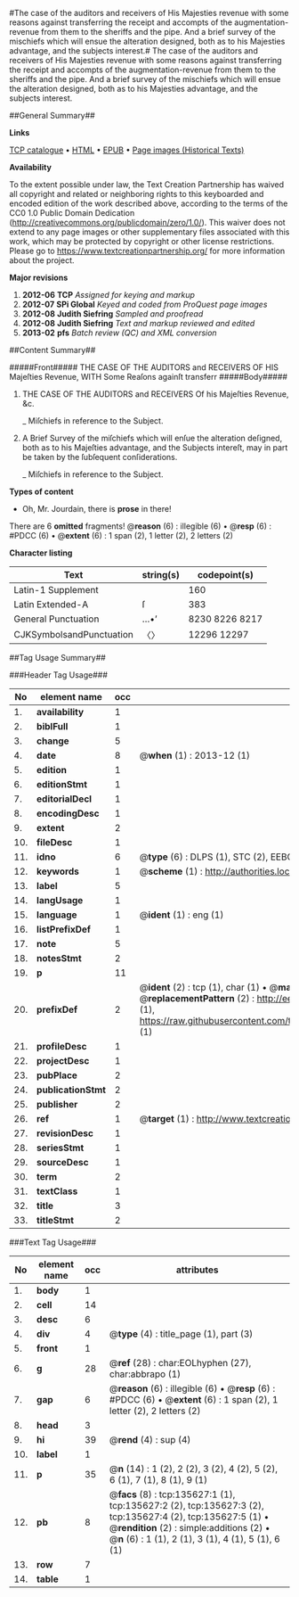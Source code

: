 #The case of the auditors and receivers of His Majesties revenue with some reasons against transferring the receipt and accompts of the augmentation-revenue from them to the sheriffs and the pipe. And a brief survey of the mischiefs which will ensue the alteration designed, both as to his Majesties advantage, and the subjects interest.#
The case of the auditors and receivers of His Majesties revenue with some reasons against transferring the receipt and accompts of the augmentation-revenue from them to the sheriffs and the pipe. And a brief survey of the mischiefs which will ensue the alteration designed, both as to his Majesties advantage, and the subjects interest.

##General Summary##

**Links**

[TCP catalogue](http://www.ota.ox.ac.uk/tcp/)  • 
[HTML](http://tei.it.ox.ac.uk/tcp/Texts-HTML/free/A78/A78230.html)  • 
[EPUB](http://tei.it.ox.ac.uk/tcp/Texts-EPUB/free/A78/A78230.epub) • 
[Page images (Historical Texts)](https://historicaltexts.jisc.ac.uk/eebo-99897182e)

**Availability**

To the extent possible under law, the Text Creation Partnership has waived all copyright and related or neighboring rights to this keyboarded and encoded edition of the work described above, according to the terms of the CC0 1.0 Public Domain Dedication (http://creativecommons.org/publicdomain/zero/1.0/). This waiver does not extend to any page images or other supplementary files associated with this work, which may be protected by copyright or other license restrictions. Please go to https://www.textcreationpartnership.org/ for more information about the project.

**Major revisions**

1. __2012-06__ __TCP__ *Assigned for keying and markup*
1. __2012-07__ __SPi Global__ *Keyed and coded from ProQuest page images*
1. __2012-08__ __Judith Siefring__ *Sampled and proofread*
1. __2012-08__ __Judith Siefring__ *Text and markup reviewed and edited*
1. __2013-02__ __pfs__ *Batch review (QC) and XML conversion*

##Content Summary##

#####Front#####
THE CASE OF THE AUDITORS and RECEIVERS OF HIS Majeſties Revenue, WITH Some Reaſons againſt transferr
#####Body#####

1. THE CASE OF THE AUDITORS and RECEIVERS Of his Majeſties Revenue, &c.

    _ Miſchiefs in reference to the Subject.

1. A Brief Survey of the miſchiefs which will enſue the alteration deſigned, both as to his Majeſties advantage, and the Subjects intereſt, may in part be taken by the ſubſequent conſiderations.

    _ Miſchiefs in reference to the Subject.

**Types of content**

  * Oh, Mr. Jourdain, there is **prose** in there!

There are 6 **omitted** fragments! 
 @__reason__ (6) : illegible (6)  •  @__resp__ (6) : #PDCC (6)  •  @__extent__ (6) : 1 span (2), 1 letter (2), 2 letters (2)

**Character listing**


|Text|string(s)|codepoint(s)|
|---|---|---|
|Latin-1 Supplement| |160|
|Latin Extended-A|ſ|383|
|General Punctuation|…•’|8230 8226 8217|
|CJKSymbolsandPunctuation|〈〉|12296 12297|

##Tag Usage Summary##

###Header Tag Usage###

|No|element name|occ|attributes|
|---|---|---|---|
|1.|__availability__|1||
|2.|__biblFull__|1||
|3.|__change__|5||
|4.|__date__|8| @__when__ (1) : 2013-12 (1)|
|5.|__edition__|1||
|6.|__editionStmt__|1||
|7.|__editorialDecl__|1||
|8.|__encodingDesc__|1||
|9.|__extent__|2||
|10.|__fileDesc__|1||
|11.|__idno__|6| @__type__ (6) : DLPS (1), STC (2), EEBO-CITATION (1), PROQUEST (1), VID (1)|
|12.|__keywords__|1| @__scheme__ (1) : http://authorities.loc.gov/ (1)|
|13.|__label__|5||
|14.|__langUsage__|1||
|15.|__language__|1| @__ident__ (1) : eng (1)|
|16.|__listPrefixDef__|1||
|17.|__note__|5||
|18.|__notesStmt__|2||
|19.|__p__|11||
|20.|__prefixDef__|2| @__ident__ (2) : tcp (1), char (1)  •  @__matchPattern__ (2) : ([0-9\-]+):([0-9IVX]+) (1), (.+) (1)  •  @__replacementPattern__ (2) : http://eebo.chadwyck.com/downloadtiff?vid=$1&page=$2 (1), https://raw.githubusercontent.com/textcreationpartnership/Texts/master/tcpchars.xml#$1 (1)|
|21.|__profileDesc__|1||
|22.|__projectDesc__|1||
|23.|__pubPlace__|2||
|24.|__publicationStmt__|2||
|25.|__publisher__|2||
|26.|__ref__|1| @__target__ (1) : http://www.textcreationpartnership.org/docs/. (1)|
|27.|__revisionDesc__|1||
|28.|__seriesStmt__|1||
|29.|__sourceDesc__|1||
|30.|__term__|2||
|31.|__textClass__|1||
|32.|__title__|3||
|33.|__titleStmt__|2||


###Text Tag Usage###

|No|element name|occ|attributes|
|---|---|---|---|
|1.|__body__|1||
|2.|__cell__|14||
|3.|__desc__|6||
|4.|__div__|4| @__type__ (4) : title_page (1), part (3)|
|5.|__front__|1||
|6.|__g__|28| @__ref__ (28) : char:EOLhyphen (27), char:abbrapo (1)|
|7.|__gap__|6| @__reason__ (6) : illegible (6)  •  @__resp__ (6) : #PDCC (6)  •  @__extent__ (6) : 1 span (2), 1 letter (2), 2 letters (2)|
|8.|__head__|3||
|9.|__hi__|39| @__rend__ (4) : sup (4)|
|10.|__label__|1||
|11.|__p__|35| @__n__ (14) : 1 (2), 2 (2), 3 (2), 4 (2), 5 (2), 6 (1), 7 (1), 8 (1), 9 (1)|
|12.|__pb__|8| @__facs__ (8) : tcp:135627:1 (1), tcp:135627:2 (2), tcp:135627:3 (2), tcp:135627:4 (2), tcp:135627:5 (1)  •  @__rendition__ (2) : simple:additions (2)  •  @__n__ (6) : 1 (1), 2 (1), 3 (1), 4 (1), 5 (1), 6 (1)|
|13.|__row__|7||
|14.|__table__|1||
